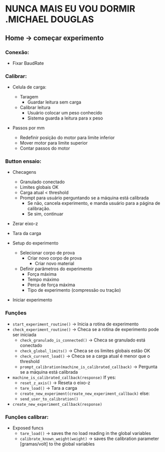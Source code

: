 # NUNCA MAIS EU VOU DORMIR .MICHAEL DOUGLAS

## Home -> começar experimento

### Conexão:
* Fixar BaudRate

### Calibrar:
* Celula de carga:
  * Taragem
    * Guardar leitura sem carga
  * Calibrar leitura 
    * Usuário colocar um peso conhecido 
    * Sistema guarda a leitura para x peso

* Passos por mm
  * Redefinir posição do motor para limite inferior
  * Mover motor para limite superior
  * Contar passos do motor

### Button ensaio:
* Checagens
  * Granulado conectado
  * Limites globais OK
  * Carga atual < threshold
  * Prompt para usuário perguntando se a máquina está calibrada
    * Se não, cancela experimento, e manda usuário para a página de calibração.
    * Se sim, continuar
* Zerar eixo-z
* Tara da carga
* Setup do experimento
  * Selecionar corpo de prova
    * Criar novo corpo de prova
      * Criar novo material 
  * Definir parâmetros do experimento
    * Força máxima
    * Tempo máximo
    * Perca de força máxima
    * Tipo de experimento (compressão ou tração)

* Iniciar experimento


### Funções
* `start_experiment_routine()` -> Inicia a rotina de experimento
* `check_experiment_routine()` -> Checa se a rotina de experimento pode ser iniciada
  * `check_granulado_is_connected()` -> Checa se granulado está conectado
  * `check_global_limits()` -> Checa se os limites globais estão OK
  * `check_current_load()` -> Checa se a carga atual é menor que o threshold
  * `prompt_calibration(machine_is_calibrated_callback)` -> Pergunta se a máquina está calibrada
* `machine_is_calibrated_callback(response)`
  If yes:
  * `reset_z_axis()` -> Reseta o eixo-z
  * `tare_load()` -> Tara a carga
  * `create_new_experiment(create_new_experiment_callback)`
  else:
  * `send_user_to_calibration()`
* `create_new_experiment_callback(response)`

### Funções calibrar:
* Exposed funcs
  * `tare_load()` -> saves the no load reading in the global variables
  * `calibrate_known_weight(weight)` -> saves the calibration parameter [gramas/volt] to the global variables
